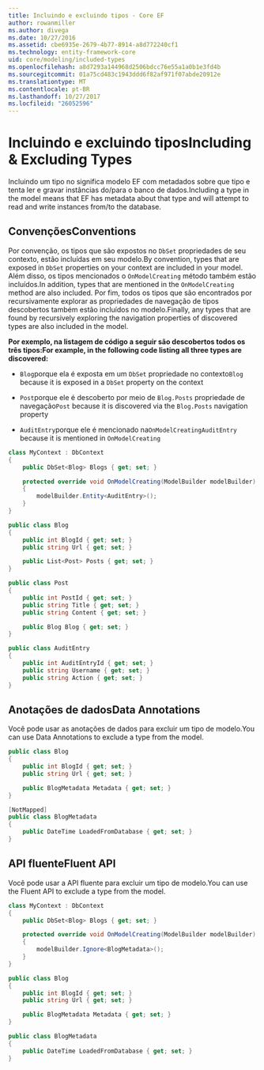 ```yaml
---
title: Incluindo e excluindo tipos - Core EF
author: rowanmiller
ms.author: divega
ms.date: 10/27/2016
ms.assetid: cbe6935e-2679-4b77-8914-a8d772240cf1
ms.technology: entity-framework-core
uid: core/modeling/included-types
ms.openlocfilehash: a8d7293a144968d2506bdcc76e55a1a0b1e3fd4b
ms.sourcegitcommit: 01a75cd483c1943ddd6f82af971f07abde20912e
ms.translationtype: MT
ms.contentlocale: pt-BR
ms.lasthandoff: 10/27/2017
ms.locfileid: "26052596"
---
```

# <a name="including--excluding-types"></a><span data-ttu-id="beea1-102">Incluindo e excluindo tipos</span><span class="sxs-lookup"><span data-stu-id="beea1-102">Including & Excluding Types</span></span>

<span data-ttu-id="beea1-103">Incluindo um tipo no significa modelo EF com metadados sobre que tipo e tenta ler e gravar instâncias do/para o banco de dados.</span><span class="sxs-lookup"><span data-stu-id="beea1-103">Including a type in the model means that EF has metadata about that type and will attempt to read and write instances from/to the database.</span></span>

## <a name="conventions"></a><span data-ttu-id="beea1-104">Convenções</span><span class="sxs-lookup"><span data-stu-id="beea1-104">Conventions</span></span>

<span data-ttu-id="beea1-105">Por convenção, os tipos que são expostos no `DbSet` propriedades de seu contexto, estão incluídas em seu modelo.</span><span class="sxs-lookup"><span data-stu-id="beea1-105">By convention, types that are exposed in `DbSet` properties on your context are included in your model.</span></span> <span data-ttu-id="beea1-106">Além disso, os tipos mencionados o `OnModelCreating` método também estão incluídos.</span><span class="sxs-lookup"><span data-stu-id="beea1-106">In addition, types that are mentioned in the `OnModelCreating` method are also included.</span></span> <span data-ttu-id="beea1-107">Por fim, todos os tipos que são encontrados por recursivamente explorar as propriedades de navegação de tipos descobertos também estão incluídos no modelo.</span><span class="sxs-lookup"><span data-stu-id="beea1-107">Finally, any types that are found by recursively exploring the navigation properties of discovered types are also included in the model.</span></span>

<span data-ttu-id="beea1-108">**Por exemplo, na listagem de código a seguir são descobertos todos os três tipos:**</span><span class="sxs-lookup"><span data-stu-id="beea1-108">**For example, in the following code listing all three types are discovered:**</span></span>

* <span data-ttu-id="beea1-109">`Blog`porque ela é exposta em um `DbSet` propriedade no contexto</span><span class="sxs-lookup"><span data-stu-id="beea1-109">`Blog` because it is exposed in a `DbSet` property on the context</span></span>

* <span data-ttu-id="beea1-110">`Post`porque ele é descoberto por meio de `Blog.Posts` propriedade de navegação</span><span class="sxs-lookup"><span data-stu-id="beea1-110">`Post` because it is discovered via the `Blog.Posts` navigation property</span></span>

* <span data-ttu-id="beea1-111">`AuditEntry`porque ele é mencionado na`OnModelCreating`</span><span class="sxs-lookup"><span data-stu-id="beea1-111">`AuditEntry` because it is mentioned in `OnModelCreating`</span></span>

<!-- [!code-csharp[Main](samples/core/Modeling/Conventions/Samples/IncludedTypes.cs?highlight=3,7,16)] -->
``` csharp
class MyContext : DbContext
{
    public DbSet<Blog> Blogs { get; set; }

    protected override void OnModelCreating(ModelBuilder modelBuilder)
    {
        modelBuilder.Entity<AuditEntry>();
    }
}

public class Blog
{
    public int BlogId { get; set; }
    public string Url { get; set; }

    public List<Post> Posts { get; set; }
}

public class Post
{
    public int PostId { get; set; }
    public string Title { get; set; }
    public string Content { get; set; }

    public Blog Blog { get; set; }
}

public class AuditEntry
{
    public int AuditEntryId { get; set; }
    public string Username { get; set; }
    public string Action { get; set; }
}
```

## <a name="data-annotations"></a><span data-ttu-id="beea1-112">Anotações de dados</span><span class="sxs-lookup"><span data-stu-id="beea1-112">Data Annotations</span></span>

<span data-ttu-id="beea1-113">Você pode usar as anotações de dados para excluir um tipo de modelo.</span><span class="sxs-lookup"><span data-stu-id="beea1-113">You can use Data Annotations to exclude a type from the model.</span></span>

<!-- [!code-csharp[Main](samples/core/Modeling/DataAnnotations/Samples/IgnoreType.cs?highlight=9)] -->
``` csharp
public class Blog
{
    public int BlogId { get; set; }
    public string Url { get; set; }

    public BlogMetadata Metadata { get; set; }
}

[NotMapped]
public class BlogMetadata
{
    public DateTime LoadedFromDatabase { get; set; }
}
```

## <a name="fluent-api"></a><span data-ttu-id="beea1-114">API fluente</span><span class="sxs-lookup"><span data-stu-id="beea1-114">Fluent API</span></span>

<span data-ttu-id="beea1-115">Você pode usar a API fluente para excluir um tipo de modelo.</span><span class="sxs-lookup"><span data-stu-id="beea1-115">You can use the Fluent API to exclude a type from the model.</span></span>

<!-- [!code-csharp[Main](samples/core/Modeling/FluentAPI/Samples/IgnoreType.cs?highlight=7)] -->
``` csharp
class MyContext : DbContext
{
    public DbSet<Blog> Blogs { get; set; }

    protected override void OnModelCreating(ModelBuilder modelBuilder)
    {
        modelBuilder.Ignore<BlogMetadata>();
    }
}

public class Blog
{
    public int BlogId { get; set; }
    public string Url { get; set; }

    public BlogMetadata Metadata { get; set; }
}

public class BlogMetadata
{
    public DateTime LoadedFromDatabase { get; set; }
}
```
